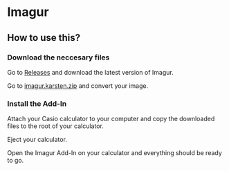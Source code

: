 # Imagur

## How to use this?

### Download the neccesary files

Go to [Releases](https://github.com/codeman1o1/imagur/releases) and download the latest version of Imagur.

Go to [imagur.karsten.zip](https://imagur.karsten.zip) and convert your image.

### Install the Add-In

Attach your Casio calculator to your computer and copy the downloaded files to the root of your calculator.

Eject your calculator.

Open the Imagur Add-In on your calculator and everything should be ready to go.
